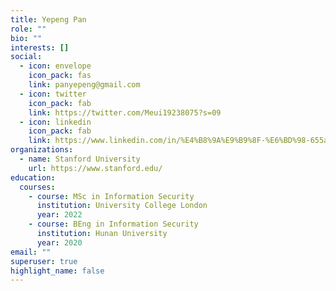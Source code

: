 ```yaml
---
title: Yepeng Pan
role: ""
bio: ""
interests: []
social:
  - icon: envelope
    icon_pack: fas
    link: panyepeng@gmail.com
  - icon: twitter
    icon_pack: fab
    link: https://twitter.com/Meui19238075?s=09
  - icon: linkedin
    icon_pack: fab
    link: https://www.linkedin.com/in/%E4%B8%9A%E9%B9%8F-%E6%BD%98-655aa81b5
organizations:
  - name: Stanford University
    url: https://www.stanford.edu/
education:
  courses:
    - course: MSc in Information Security
      institution: University College London
      year: 2022
    - course: BEng in Information Security
      institution: Hunan University
      year: 2020
email: ""
superuser: true
highlight_name: false
---
```

